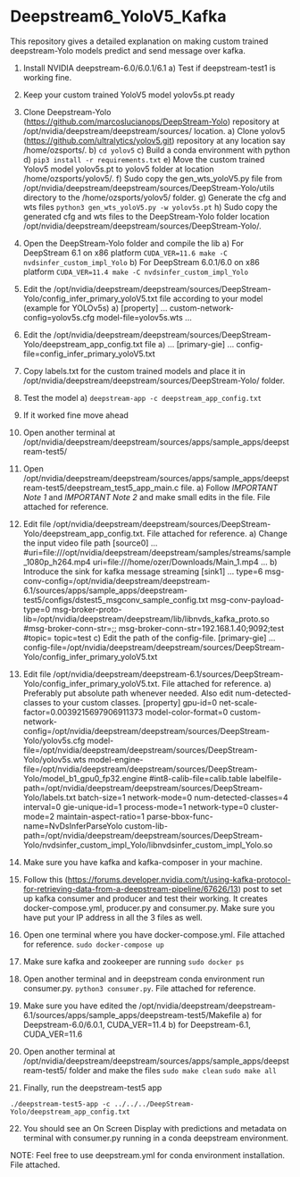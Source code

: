 # Deepstream6_YoloV5_Kafka
This repository gives a detailed explanation on making custom trained deepstream-Yolo models predict and send message over kafka.

 1. Install NVIDIA deepstream-6.0/6.0.1/6.1
	 a)  Test if deepstream-test1 is working fine.

 2. Keep your custom trained YoloV5 model yolov5s.pt ready

 3. Clone Deepstream-Yolo (https://github.com/marcoslucianops/DeepStream-Yolo) repository at /opt/nvidia/deepstream/deepstream/sources/ location.
	 a) Clone yolov5 (https://github.com/ultralytics/yolov5.git) repository at any location say /home/ozsports/.
	 b) `cd yolov5`
	 c) Build a conda environment with python
	 d) `pip3 install -r requirements.txt`
	 e) Move the custom trained Yolov5 model yolov5s.pt to yolov5 folder at location /home/ozsports/yolov5/.
	 f) Sudo copy the gen_wts_yoloV5.py file from /opt/nvidia/deepstream/deepstream/sources/DeepStream-Yolo/utils directory to the /home/ozsports/yolov5/ folder.
	 g) Generate the cfg and wts files 
	 `python3 gen_wts_yoloV5.py -w yolov5s.pt`
	 h) Sudo copy the generated cfg and wts files to the DeepStream-Yolo folder location /opt/nvidia/deepstream/deepstream/sources/DeepStream-Yolo/.

 4. Open the DeepStream-Yolo folder and compile the lib
	 a) For DeepStream 6.1 on x86 platform 
	 `CUDA_VER=11.6 make -C nvdsinfer_custom_impl_Yolo`
	 b) For DeepStream 6.0.1/6.0 on x86 platform 
	 `CUDA_VER=11.4 make -C nvdsinfer_custom_impl_Yolo`

 5. Edit the /opt/nvidia/deepstream/deepstream/sources/DeepStream-Yolo/config_infer_primary_yoloV5.txt file according to your model (example for YOLOv5s)
	 a) [property]
	 ... 
	 custom-network-config=yolov5s.cfg
	 model-file=yolov5s.wts
	 ...

 6. Edit the /opt/nvidia/deepstream/deepstream/sources/DeepStream-Yolo/deepstream_app_config.txt file
	 a) ...
	 [primary-gie]
	 ...
	 config-file=config_infer_primary_yoloV5.txt

 7. Copy labels.txt for the custom trained models and place it in /opt/nvidia/deepstream/deepstream/sources/DeepStream-Yolo/ folder.
 
 8. Test the model
	 a) `deepstream-app -c deepstream_app_config.txt`
 
 9. If it worked fine move ahead
 
 10. Open another terminal at /opt/nvidia/deepstream/deepstream/sources/apps/sample_apps/deepstream-test5/
 
 11. Open /opt/nvidia/deepstream/deepstream/sources/apps/sample_apps/deepstream-test5/deepstream_test5_app_main.c file.
	 a) Follow *IMPORTANT Note 1* and *IMPORTANT Note 2* and make small edits in the file. File attached for reference.
 
 12. Edit file /opt/nvidia/deepstream/deepstream/sources/DeepStream-Yolo/deepstream_app_config.txt. File attached for reference.
	 a) Change the input video file path
	 [source0]
	 ...
			 #uri=file:///opt/nvidia/deepstream/deepstream/samples/streams/sample_1080p_h264.mp4
			 uri=file:///home/ozer/Downloads/Main_1.mp4
			 ...
	 b) Introduce the sink for kafka message streaming
	 [sink1]
	 ...
	 type=6
	 msg-conv-config=/opt/nvidia/deepstream/deepstream-6.1/sources/apps/sample_apps/deepstream-test5/configs/dstest5_msgconv_sample_config.txt
	 msg-conv-payload-type=0
	 msg-broker-proto-lib=/opt/nvidia/deepstream/deepstream/lib/libnvds_kafka_proto.so
	 #msg-broker-conn-str=<YOUR-IP>;<PORT>;<topic>
	 msg-broker-conn-str=192.168.1.40;9092;test
	 #topic=<topic>
	 topic=test
	 c) Edit the path of the config-file.
	 [primary-gie]
	 ...
	 config-file=/opt/nvidia/deepstream/deepstream/sources/DeepStream-Yolo/config_infer_primary_yoloV5.txt
 
 13. Edit file /opt/nvidia/deepstream/deepstream-6.1/sources/DeepStream-Yolo/config_infer_primary_yoloV5.txt. File attached for reference.
 a) Preferably put absolute path whenever needed. Also edit num-detected-classes to your custom classes.
[property]
gpu-id=0
net-scale-factor=0.0039215697906911373
model-color-format=0
custom-network-config=/opt/nvidia/deepstream/deepstream/sources/DeepStream-Yolo/yolov5s.cfg
model-file=/opt/nvidia/deepstream/deepstream/sources/DeepStream-Yolo/yolov5s.wts
model-engine-file=/opt/nvidia/deepstream/deepstream/sources/DeepStream-Yolo/model_b1_gpu0_fp32.engine
#int8-calib-file=calib.table
labelfile-path=/opt/nvidia/deepstream/deepstream/sources/DeepStream-Yolo/labels.txt
batch-size=1
network-mode=0
num-detected-classes=4
interval=0
gie-unique-id=1
process-mode=1
network-type=0
cluster-mode=2
maintain-aspect-ratio=1
parse-bbox-func-name=NvDsInferParseYolo
custom-lib-path=/opt/nvidia/deepstream/deepstream/sources/DeepStream-Yolo/nvdsinfer_custom_impl_Yolo/libnvdsinfer_custom_impl_Yolo.so
 
 14. Make sure you have kafka and kafka-composer in your machine.
 
 15. Follow this (https://forums.developer.nvidia.com/t/using-kafka-protocol-for-retrieving-data-from-a-deepstream-pipeline/67626/13) post to set up kafka consumer and producer and test their working. It creates docker-compose.yml, producer.py and consumer.py. Make sure you have put your IP address in all the 3 files as well.
 
 16. Open one terminal where you have docker-compose.yml. File attached for reference. `sudo docker-compose up`
 
 17. Make sure kafka and zookeeper are running `sudo docker ps`
 
 18. Open another terminal and in deepstream conda environment run consumer.py. `python3 consumer.py`. File attached for reference.
 
 19. Make sure you have edited the /opt/nvidia/deepstream/deepstream-6.1/sources/apps/sample_apps/deepstream-test5/Makefile
 a) for Deepstream-6.0/6.0.1, CUDA_VER=11.4
 b) for Deepstream-6.1, CUDA_VER=11.6
 
 20. Open another terminal at /opt/nvidia/deepstream/deepstream/sources/apps/sample_apps/deepstream-test5/ folder and make the files 
 `sudo make clean` 
 `sudo make all`
 
 21. Finally, run the deepstream-test5 app

    ./deepstream-test5-app -c ../../../DeepStream-Yolo/deepstream_app_config.txt

 22. You should see an On Screen Display with predictions and metadata on terminal with consumer.py running in a conda deepstream environment.

  

NOTE: Feel free to use deepstream.yml for conda environment installation. File attached.

